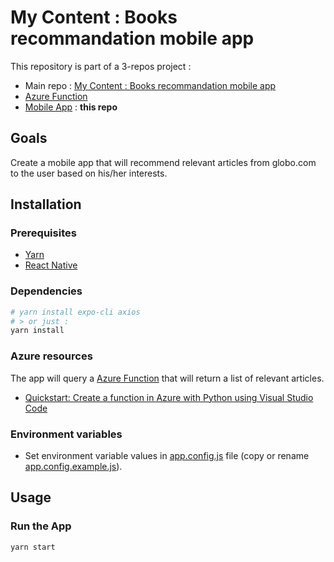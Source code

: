 # My Content : Books recommandation mobile app

This repository is part of a 3-repos project :

- Main repo : [My Content : Books recommandation mobile app](https://github.com/fleuryc/OC_AI-Engineer_P9_Books-recommandation-mobile-app)
- [Azure Function](https://github.com/fleuryc/oc_p9_function "Azure Function")
- [Mobile App](https://github.com/fleuryc/oc_p9_mobile-app "Mobile App") : **this repo**

## Goals

Create a mobile app that will recommend relevant articles from globo.com to the user based on his/her interests.

## Installation

### Prerequisites

- [Yarn](https://yarnpkg.com/lang/en/docs/install "Yarn")
- [React Native](https://reactnative.dev/ "React Native")

### Dependencies

```bash
# yarn install expo-cli axios
# > or just :
yarn install
```

### Azure resources

The app will query a [Azure Function](https://azure.microsoft.com/en-us/services/functions/ "Azure Functions") that will return a list of relevant articles.

- [Quickstart: Create a function in Azure with Python using Visual Studio Code](https://docs.microsoft.com/fr-fr/azure/azure-functions/create-first-function-vs-code-python "Quickstart: Create a function in Azure with Python using Visual Studio Code")


### Environment variables

- Set environment variable values in [app.config.js](app.config.js) file (copy or rename [app.config.example.js](app.config.example.js)).

## Usage

### Run the App

```bash
yarn start
```

